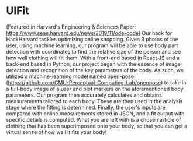 # UIFit
(Featured in Harvard's Engineering & Sciences Paper: https://www.seas.harvard.edu/news/2019/11/ode-code)
Our hack for HackHarvard tackles optimizing online shopping.
Given 3 photos of the user, using machine learning, our program will be able to use body part detection with coordinates to find the relative size of the person and see how well clothing will fit them.
With a front-end based in React.JS and a back-end based in Python, our project began with the essence of image detection and recognition of the key parameters of the body. 
As such, we utilized a machine-learning model named open-pose (https://github.com/CMU-Perceptual-Computing-Lab/openpose) to take in a full-body image of a user and plot markers on the aforementioned body parameters. 
Our program then accurately calculates and obtains measurements tailored to each body. These are then used in the analysis stage where the fitting is determined. 
Finally, the user's inputs are compared with online measurements stored in JSON, and a fit output with specific details is computed.
What you are left with is a chosen article of clothing that has been superimposed onto your body, so that you can get a virtual sense of how well it fits your body!
